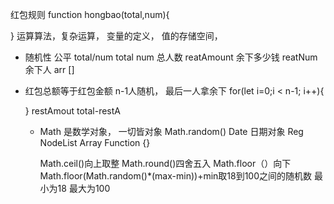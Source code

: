 红包规则
function hongbao(total,num){

}
运算算法，复杂运算， 变量的定义， 值的存储空间，
- 随机性
  公平  total/num 
  total num 总人数
  reatAmount 余下多少钱
  reatNum 余下人
  arr []  
- 红包总额等于红包金额
  n-1人随机， 最后一人拿余下
  for(let i=0;i < n-1; i++){

  }
  restAmout
  total-restA


  - Math 是数学对象， 一切皆对象
    Math.random()  Date 日期对象 Reg NodeList Array
    Function {}

    Math.ceil()向上取整 Math.round()四舍五入 Math.floor（）向下
    Math.floor(Math.random()*(max-min))+min取18到100之间的随机数 最小为18 最大为100